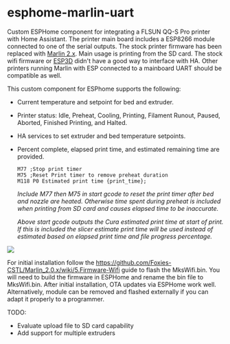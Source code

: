 # esphome-marlin-uart
Custom ESPHome component for integrating a FLSUN QQ-S Pro printer with Home Assistant.  The printer main board includes a ESP8266 module connected to one of the serial outputs.  The stock printer firmware has been replaced with [Marlin 2.x]( https://github.com/Foxies-CSTL/Marlin_2.0.x/).  Main usage is printing from the SD card.  The stock wifi firmware or [ESP3D](https://github.com/luc-github/ESP3D) didn't have a good way to interface with HA.  Other printers running Marlin with ESP connected to a mainboard UART should be compatible as well.

This custom component for ESPhome supports the following:

- Current temperature and setpoint for bed and extruder. 

- Printer status: Idle, Preheat, Cooling, Printing, Filament Runout, Paused, Aborted, Finished Printing, and Halted. 

- HA services to set extruder and bed temperature setpoints.

- Percent complete, elapsed print time, and estimated remaining time are provided.  

  ```
  M77 ;Stop print timer
  M75 ;Reset Print timer to remove preheat duration
  M118 P0 Estimated print time {print_time};
  ```

  *Include M77 then M75 in start gcode to reset the print timer after bed and nozzle are heated.  Otherwise time spent during preheat is included when printing from SD card and causes elapsed time to be inaccurate.*  

  *Above start gcode outputs the Cura estimated print time at start of print.  If this is included the slicer estimate print time will be used instead of estimated based on elapsed print time and file progress percentage.*

![](https://user-images.githubusercontent.com/10102873/173958052-1b5bf449-82f8-43e0-84c4-f98c7ae0ed32.png)

For initial installation follow the https://github.com/Foxies-CSTL/Marlin_2.0.x/wiki/5.Firmware-Wifi guide to flash the MksWifi.bin.  You will need to build the firmware in ESPHome and rename the bin file to MksWifi.bin.  After initial installation, OTA updates via ESPHome work well.  Alternatively, module can be removed and flashed externally if you can adapt it properly to a programmer.

TODO:

- Evaluate upload file to SD card capability
- Add support for multiple extruders

